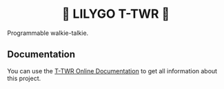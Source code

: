 <h1 align = "center">🌟 LILYGO T-TWR 🌟</h1>

Programmable walkie-talkie.

Documentation
--------------

You can use the [T-TWR Online Documentation](https://t-twr.readthedocs.io/en/latest/) to get all information about this project.

